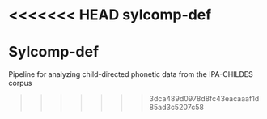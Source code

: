 <<<<<<< HEAD
sylcomp-def
=======
# Sylcomp-def
Pipeline for analyzing child-directed phonetic data from the IPA-CHILDES corpus
>>>>>>> 3dca489d0978d8fc43eacaaaf1d85ad3c5207c58

